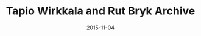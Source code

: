 ---
layout: post
title: Tapio Wirkkala and Rut Bryk Archive
date: 2015-11-04
image: /images/homepage/cover-1.jpg
link: https://twrbcomp.firebaseapp.com
description: This project is a digital gallery for presenting the design legacy of Tapio Wirkkala and Rut Bryk. It belongs to <a href="http://www.wirkkalabryk.fi/">Tapio Wirkkala and Rut Bryk Foundation</a>. For more information, please visit <a href="http://wirkkalabryk.fi/juhlavuosi/ideas-competition/">this blog</a>. I was hired to craft the technical solution and mockups, manipulate seed datasets by <a href="https://www.filemaker.com/">FileMaker</a> and build the application on top of AngularJS, Firebase and AWS S3/CloudFront.
categories: [project]
tags: [Project, Angularjs]
---	